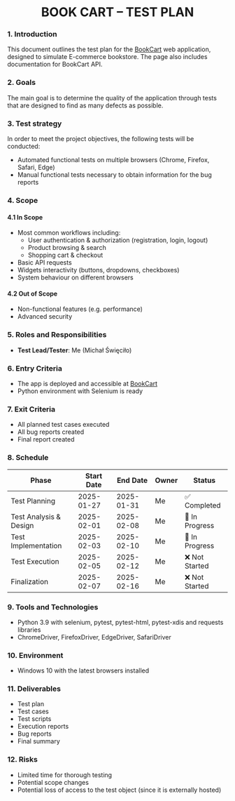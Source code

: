 <h1 align="center">BOOK CART – TEST PLAN</h1>

### 1. Introduction
This document outlines the test plan for the [BookCart](https://bookcart.azurewebsites.net/) web application, designed to simulate E-commerce bookstore. The page also includes documentation for BookCart API.

### 2. Goals
The main goal is to determine the quality of the application through tests that are designed to find as many defects as possible.

### 3. Test strategy
In order to meet the project objectives, the following tests will be conducted:
- Automated functional tests on multiple browsers (Chrome, Firefox, Safari, Edge)
- Manual functional tests necessary to obtain information for the bug reports

### 4. Scope
#### 4.1 In Scope
- Most common workflows including:
  - User authentication & authorization (registration, login, logout)
  - Product browsing & search
  - Shopping cart & checkout
- Basic API requests
- Widgets interactivity (buttons, dropdowns, checkboxes)
- System behaviour on different browsers

#### 4.2 Out of Scope
- Non-functional features (e.g. performance)
- Advanced security

### 5. Roles and Responsibilities
- **Test Lead/Tester**: Me (Michał Święciło)

### 6. Entry Criteria
- The app is deployed and accessible at [BookCart](https://bookcart.azurewebsites.net/)
- Python environment with Selenium is ready

### 7. Exit Criteria
- All planned test cases executed
- All bug reports created
- Final report created

### 8. Schedule
| **Phase**              | **Start Date** | **End Date**   | **Owner** | **Status**     |
|------------------------|----------------|----------------|-----------|----------------|
| Test Planning          | 2025-01-27     | 2025-01-31     | Me        | ✅ Completed   |
| Test Analysis & Design | 2025-02-01     | 2025-02-08     | Me        | 🔄 In Progress |
| Test Implementation    | 2025-02-03     | 2025-02-10     | Me        | 🔄 In Progress |
| Test Execution         | 2025-02-05     | 2025-02-12     | Me        | ❌ Not Started |
| Finalization           | 2025-02-07     | 2025-02-16     | Me        | ❌ Not Started |

### 9. Tools and Technologies
- Python 3.9 with selenium, pytest, pytest-html, pytest-xdis and requests libraries
- ChromeDriver, FirefoxDriver, EdgeDriver, SafariDriver

### 10. Environment
- Windows 10 with the latest browsers installed

### 11. Deliverables
- Test plan
- Test cases
- Test scripts
- Execution reports
- Bug reports
- Final summary

### 12. Risks
- Limited time for thorough testing
- Potential scope changes
- Potential loss of access to the test object (since it is externally hosted)
